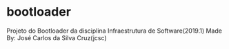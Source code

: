 # bootloader
Projeto do Bootloader da disciplina Infraestrutura de Software(2019.1)
Made By:
  José Carlos da Silva Cruz(jcsc)
